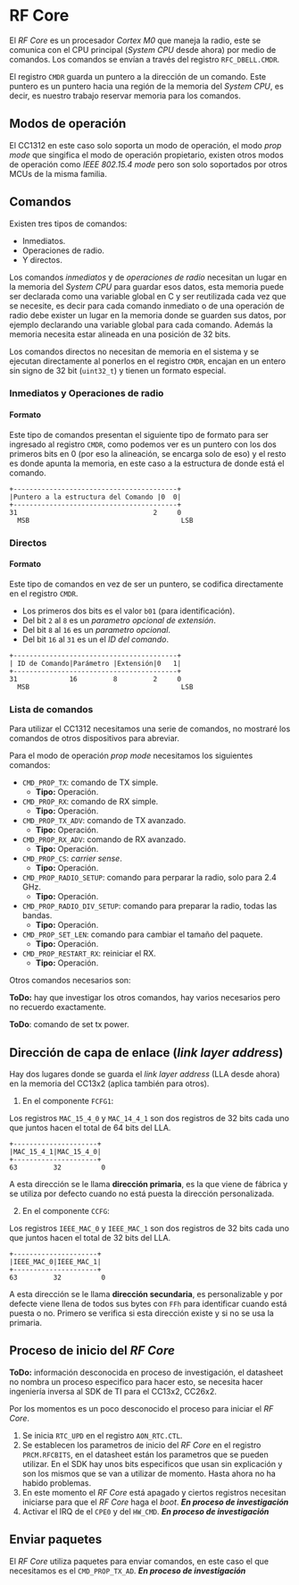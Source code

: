 # RF Core

El *RF Core* es un procesador *Cortex M0* que maneja la radio, este se comunica
con el CPU principal (*System CPU* desde ahora) por medio de comandos. Los
comandos se envían a través del registro `RFC_DBELL.CMDR`.

El registro `CMDR` guarda un puntero a la dirección de un comando. Este puntero
es un puntero hacia una región de la memoria del *System CPU*, es decir, es
nuestro trabajo reservar memoria para los comandos.

## Modos de operación

El CC1312 en este caso solo soporta un modo de operación, el modo *prop mode*
que singifica el modo de operación propietario, existen otros modos de
operación como *IEEE 802.15.4 mode* pero son solo soportados por otros
MCUs de la misma familia.

## Comandos

Existen tres tipos de comandos:

 - Inmediatos.
 - Operaciones de radio.
 - Y directos.

Los comandos *inmediatos* y de *operaciones de radio* necesitan un lugar en
la memoria del *System CPU* para guardar esos datos, esta memoria puede ser
declarada como una variable global en C y ser reutilizada cada vez que se
necesite, es decir para cada comando inmediato o de una operación de radio
debe exister un lugar en la memoria donde se guarden sus datos, por ejemplo
declarando una variable global para cada comando. Además la memoria necesita
estar alineada en una posición de 32 bits.

Los comandos directos no necesitan de memoria en el sistema y se ejecutan
directamente al ponerlos en el registro `CMDR`, encajan en un entero sin signo
de 32 bit (`uint32_t`) y tienen un formato especial.

### Inmediatos y Operaciones de radio

#### Formato

Este tipo de comandos presentan el siguiente tipo de formato para ser ingresado
al registro `CMDR`, como podemos ver es un puntero con los dos primeros bits
en 0 (por eso la alineación, se encarga solo de eso) y el resto es donde apunta
la memoria, en este caso a la estructura de donde está el comando.

```
+-----------------------------------------+
|Puntero a la estructura del Comando |0  0|
+-----------------------------------------+
31                                  2     0
  MSB                                      LSB
```

### Directos

#### Formato

Este tipo de comandos en vez de ser un puntero, se codifica directamente en
el registro `CMDR`.

- Los primeros dos bits es el valor `b01` (para identificación).
- Del bit `2` al `8` es un *parametro opcional de extensión*.
- Del bit `8` al `16` es un *parametro opcional*.
- Del bit `16` al `31` es un el *ID del comando*.

```
+-----------------------------------------+
| ID de Comando|Parámetro |Extensión|0   1|
+-----------------------------------------+
31             16         8         2     0
  MSB                                      LSB
```

### Lista de comandos

Para utilizar el CC1312 necesitamos una serie de comandos, no mostraré los
comandos de otros dispositivos para abreviar.

Para el modo de operación *prop mode* necesitamos los siguientes comandos:

- `CMD_PROP_TX`: comando de TX simple.
  - **Tipo:** Operación.
- `CMD_PROP_RX`: comando de RX simple.
  - **Tipo:** Operación.
- `CMD_PROP_TX_ADV`: comando de TX avanzado.
  - **Tipo:** Operación.
- `CMD_PROP_RX_ADV`: comando de RX avanzado.
  - **Tipo:** Operación.
- `CMD_PROP_CS`: *carrier sense*.
  - **Tipo:** Operación.
- `CMD_PROP_RADIO_SETUP`: comando para perparar la radio, solo para 2.4 GHz.
  - **Tipo:** Operación.
- `CMD_PROP_RADIO_DIV_SETUP`: comando para preparar la radio, todas las bandas.
  - **Tipo:** Operación.
- `CMD_PROP_SET_LEN`: comando para cambiar el tamaño del paquete.
  - **Tipo:** Operación.
- `CMD_PROP_RESTART_RX`: reiniciar el RX.
  - **Tipo:** Operación.

Otros comandos necesarios son:

**ToDo:** hay que investigar los otros comandos, hay varios necesarios pero
no recuerdo exactamente.

**ToDo**: comando de set tx power.

## Dirección de capa de enlace (*link layer address*)

Hay dos lugares donde se guarda el *link layer address* (LLA desde ahora) en
la memoria del CC13x2 (aplica también para otros).

1. En el componente `FCFG1`:

Los registros `MAC_15_4_0` y `MAC_14_4_1` son dos registros de 32 bits cada uno
que juntos hacen el total de 64 bits del LLA.

```
+---------------------+
|MAC_15_4_1|MAC_15_4_0|
+---------------------+
63         32          0
```

A esta dirección se le llama **dirección primaria**, es la que viene de fábrica
y se utiliza por defecto cuando no está puesta la dirección personalizada.

2. En el componente `CCFG`:

Los registros `IEEE_MAC_0` y `IEEE_MAC_1` son dos registros de 32 bits cada uno
que juntos hacen el total de 32 bits del LLA.


```
+---------------------+
|IEEE_MAC_0|IEEE_MAC_1|
+---------------------+
63         32          0
```

A esta dirección se le llama **dirección secundaria**, es personalizable
y por defecte viene llena de todos sus bytes con `FFh` para identificar cuando
está puesta o no. Primero se verifica si esta dirección existe y si no se usa
la primaria.

## Proceso de inicio del *RF Core*

**ToDo:** información desconocida en proceso de investigación, el datasheet no
nombra un proceso especifico para hacer esto, se necesita hacer ingeniería
inversa al SDK de TI para el CC13x2, CC26x2.

Por los momentos es un poco desconocido el proceso para iniciar el *RF Core*.

1. Se inicia `RTC_UPD` en el registro `AON_RTC.CTL`.
2. Se establecen los parametros de inicio del *RF Core* en el registro
`PRCM.RFCBITS`, en el datasheet están los parametros que se pueden utilizar.
En el SDK hay unos bits especificos que usan sin explicación y son los mismos
que se van a utilizar de momento. Hasta ahora no ha habido problemas.
3. En este momento el *RF Core* está apagado y ciertos registros necesitan
iniciarse para que el *RF Core* haga el *boot*.
***En proceso de investigación***
4. Activar el IRQ de el `CPE0` y del `HW_CMD`. ***En proceso de investigación***

## Enviar paquetes

El *RF Core* utiliza paquetes para enviar comandos, en este caso el que
necesitamos es el `CMD_PROP_TX_AD`. ***En proceso de investigación***
